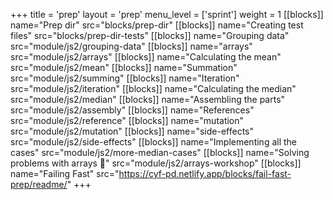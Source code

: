 +++
title = 'prep'
layout = 'prep'
menu_level = ['sprint']
weight = 1
[[blocks]]
name="Prep dir"
src="blocks/prep-dir"
[[blocks]]
name="Creating test files"
src="blocks/prep-dir-tests"
[[blocks]]
name="Grouping data"
src="module/js2/grouping-data"
[[blocks]]
name="arrays"
src="module/js2/arrays"
[[blocks]]
name="Calculating the mean"
src="module/js2/mean"
[[blocks]]
name="Summation"
src="module/js2/summing"
[[blocks]]
name="Iteration"
src="module/js2/iteration"
[[blocks]]
name="Calculating the median"
src="module/js2/median"
[[blocks]]
name="Assembling the parts"
src="module/js2/assembly"
[[blocks]]
name="References"
src="module/js2/reference"
[[blocks]]
name="mutation"
src="module/js2/mutation"
[[blocks]]
name="side-effects"
src="module/js2/side-effects"
[[blocks]]
name="Implementing all the cases"
src="module/js2/more-median-cases"
[[blocks]]
name="Solving problems with arrays 📼"
src="module/js2/arrays-workshop"
[[blocks]]
name="Failing Fast"
src="https://cyf-pd.netlify.app/blocks/fail-fast-prep/readme/"
+++
